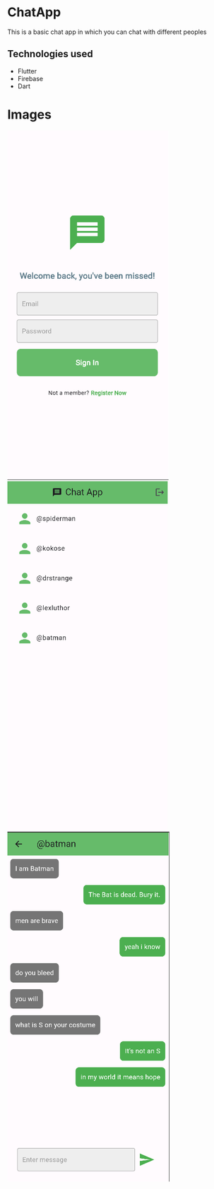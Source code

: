 # ChatApp
This is a basic chat app in which you can chat with different peoples

## Technologies used
- Flutter
- Firebase
- Dart

# Images
![](images/1.png)  
![](images/3.png)  
![](images/2.png)  